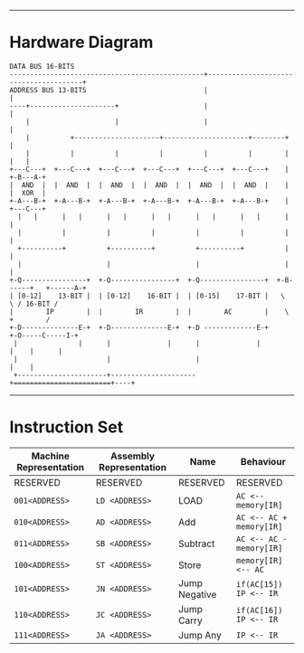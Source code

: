 --------

# Hardware Diagram

```
DATA BUS 16-BITS
------------------------------------------------+---------------------------------------+
ADDRESS BUS 13-BITS                             |                                       |
----+---------------------+                     |                                       |
    |                     |                     |                                       |
    |          +---------------------+---------------------+--------+                   |
    |          |          |          |          |          |        |               |   |
+---C---+  +---C---+  +---C---+  +---C---+  +---C---+  +---C---+    |             +-B---A-+
|  AND  |  |  AND  |  |  AND  |  |  AND  |  |  AND  |  |  AND  |    |             |  XOR  |
+-A---B-+  +-A---B-+  +-A---B-+  +-A---B-+  +-A---B-+  +-A---B-+    |             +---C---+
  |   |      |   |      |   |      |   |      |   |      |   |      |                 |
  |          |          |          |          |          |          |                 |
  +----------+          +----------+          +----------+          |                 |
  |                     |                     |                     |                 |
+-Q----------------+  +-Q----------------+  +-Q----------------+  +-B------+   +------A-+
| [0-12]    13-BIT |  | [0-12]    16-BIT |  | [0-15]    17-BIT |   \        \ / 16-BIT /
|        IP        |  |        IR        |  |        AC        |    \        +        /
+-D--------------E-+  +-D--------------E-+  +-D -------------E-+     +-O-----C-----I-+
 |               |      |              |      |              |         |    |      |
 |                      |                     |                        |    |
 +----------------------+---------------------+========================+----+
```

--------

# Instruction Set

Machine Representation|Assembly Representation| Name         |Behaviour
----------------------|-----------------------|--------------|----------------------------------------------------------------------------------------------------------
RESERVED              |RESERVED               |RESERVED      |RESERVED
```001<ADDRESS>```    |```LD <ADDRESS>```     |LOAD          |```AC <-- memory[IR]```
```010<ADDRESS>```    |```AD <ADDRESS>```     |Add           |```AC <-- AC + memory[IR]```
```011<ADDRESS>```    |```SB <ADDRESS>```     |Subtract      |```AC <-- AC - memory[IR]```
```100<ADDRESS>```    |```ST <ADDRESS>```     |Store         |```memory[IR] <-- AC```
```101<ADDRESS>```    |```JN <ADDRESS>```     |Jump Negative |```if(AC[15]) IP <-- IR```
```110<ADDRESS>```    |```JC <ADDRESS>```     |Jump Carry    |```if(AC[16]) IP <-- IR```
```111<ADDRESS>```    |```JA <ADDRESS>```     |Jump Any      |```IP <-- IR```
